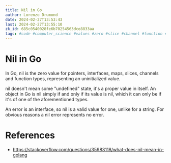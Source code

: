 ```yaml
---
title: Nil in Go
author: Lorenzo Drumond
date: 2024-02-27T13:53:43
last: 2024-02-27T13:55:10
zk_id: 685c0540028fe6b70254563dce8833aa
tags: #code #computer_science #values #zero #slice #channel #function #golang #interface #programming #nil #map
---
```



# Nil in Go
In Go, nil is the zero value for pointers, interfaces, maps, slices, channels and function types, representing an uninitialized value.

nil doesn't mean some "undefined" state, it's a proper value in itself. An object in Go is nil simply if and only if its value is nil, which it can only be if it's of one of the aforementioned types.

An error is an interface, so nil is a valid value for one, unlike for a string. For obvious reasons a nil error represents no error.

# References
- https://stackoverflow.com/questions/35983118/what-does-nil-mean-in-golang
